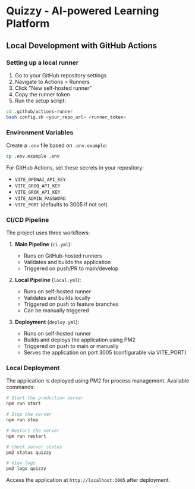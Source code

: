 # Quizzy - AI-powered Learning Platform

## Local Development with GitHub Actions

### Setting up a local runner

1. Go to your GitHub repository settings
2. Navigate to Actions > Runners
3. Click "New self-hosted runner"
4. Copy the runner token
5. Run the setup script:

```bash
cd .github/actions-runner
bash config.sh <your_repo_url> <runner_token>
```

### Environment Variables

Create a `.env` file based on `.env.example`:

```bash
cp .env.example .env
```

For GitHub Actions, set these secrets in your repository:

- `VITE_OPENAI_API_KEY`
- `VITE_GROQ_API_KEY`
- `VITE_GROK_API_KEY`
- `VITE_ADMIN_PASSWORD`
- `VITE_PORT` (defaults to 3005 if not set)

### CI/CD Pipeline

The project uses three workflows:

1. **Main Pipeline** (`ci.yml`):
   - Runs on GitHub-hosted runners
   - Validates and builds the application
   - Triggered on push/PR to main/develop

2. **Local Pipeline** (`local.yml`):
   - Runs on self-hosted runner
   - Validates and builds locally
   - Triggered on push to feature branches
   - Can be manually triggered

3. **Deployment** (`deploy.yml`):
   - Runs on self-hosted runner
   - Builds and deploys the application using PM2
   - Triggered on push to main or manually
   - Serves the application on port 3005 (configurable via VITE_PORT)

### Local Deployment

The application is deployed using PM2 for process management. Available commands:

```bash
# Start the production server
npm run start

# Stop the server
npm run stop

# Restart the server
npm run restart

# Check server status
pm2 status quizzy

# View logs
pm2 logs quizzy
```

Access the application at `http://localhost:3005` after deployment.